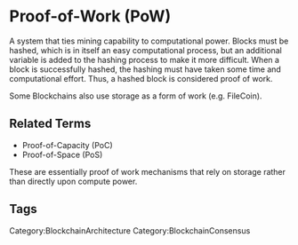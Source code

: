 # Proof-of-Work (PoW)

A system that ties mining capability to computational power. Blocks must be
hashed, which is in itself an easy computational process, but an additional
variable is added to the hashing process to make it more difficult. When a
block is successfully hashed, the hashing must have taken some time and
computational effort. Thus, a hashed block is considered proof of work.

Some Blockchains also use storage as a form of work (e.g. FileCoin).

## Related Terms

* Proof-of-Capacity (PoC)
* Proof-of-Space (PoS)

These are essentially proof of work mechanisms that rely on storage rather than directly upon compute power.

## Tags

Category:BlockchainArchitecture
Category:BlockchainConsensus
